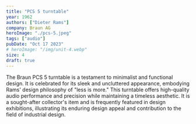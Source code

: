 ```yaml
---
title: "PCS 5 turntable"
year: 1962
authors: ["Dieter Rams"]
company: Braun AG
heroImage: "./pcs-5.jpeg"
tags: ["audio"]
pubDate: "Oct 17 2023"
# heroImage: "/img/unit-4.webp"
size: 4
draft: true
---
```


The Braun PCS 5 turntable is a testament to minimalist and functional design. It is celebrated for its sleek and uncluttered appearance, embodying Rams' design philosophy of "less is more." This turntable offers high-quality audio performance and precision while maintaining a timeless aesthetic. It is a sought-after collector's item and is frequently featured in design exhibitions, illustrating its enduring design appeal and contribution to the field of industrial design.
